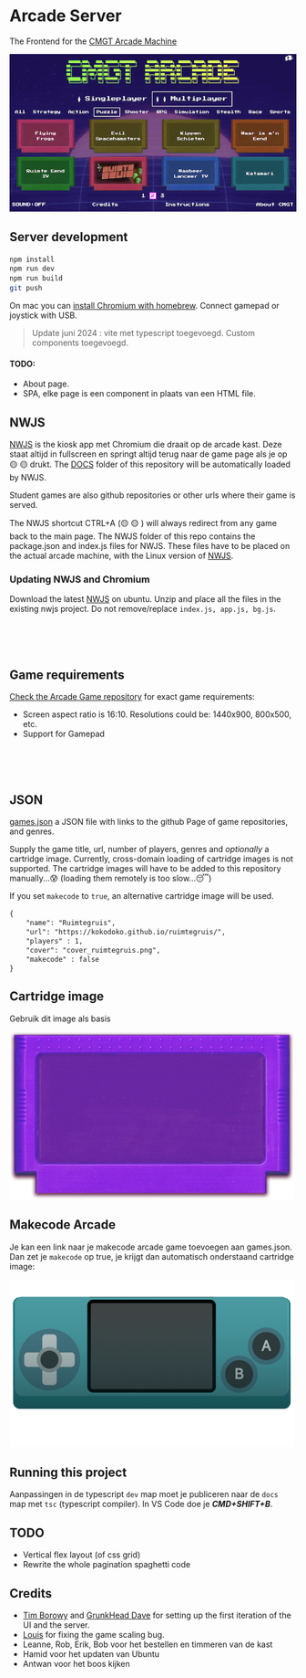 # Arcade Server

The Frontend for the [CMGT Arcade Machine](https://hr-cmgt.github.io/arcade-server/)

![screenshot](./docs/images/screenshot.png)

## Server development

```bash
npm install
npm run dev
npm run build
git push
```

On mac you can [install Chromium with homebrew](https://dev.to/pixelrena/installing-chromium-on-mac-apple-m2-pro-tutorial-4i4i). Connect gamepad or joystick with USB.

> Update juni 2024 : vite met typescript toegevoegd. Custom components toegevoegd.

#### TODO:

- About page.
- SPA, elke page is een component in plaats van een HTML file.

## NWJS

[NWJS](http://docs.nwjs.io/en/latest/For%20Users/Getting%20Started/#get-nwjs) is the kiosk app met Chromium die draait op de arcade kast. Deze staat altijd in fullscreen en springt altijd terug naar de game page als je op 🟡 🟡 drukt. The [DOCS](https://hr-cmgt.github.io/arcade-server/) folder of this repository will be automatically loaded by NWJS.

Student games are also github repositories or other urls where their game is served.

The NWJS shortcut CTRL+A (🟡 🟡 ) will always redirect from any game back to the main page. The NWJS folder of this repo contains the package.json and index.js files for NWJS. These files have to be placed on the actual arcade machine, with the Linux version of [NWJS](https://nwjs.io/downloads/).

### Updating NWJS and Chromium

Download the latest [NWJS](https://nwjs.io/downloads/) on ubuntu. Unzip and place all the files in the existing nwjs project. Do not remove/replace `index.js, app.js, bg.js`.


<br><br><br>

## Game requirements

[Check the Arcade Game repository](https://github.com/HR-CMGT/arcade-game) for exact game requirements:

- Screen aspect ratio is 16:10. Resolutions could be: 1440x900, 800x500, etc.
- Support for Gamepad

<br><br><br>

## JSON

[games.json](./docs/data/games.json) a JSON file with links to the github Page of game repositories, and genres.

Supply the game title, url, number of players, genres and *optionally* a cartridge image. Currently, cross-domain loading of cartridge images is not supported. The cartridge images will have to be added to this repository manually...😰 (loading them remotely is too slow...😴)

If you set `makecode` to `true`, an alternative cartridge image will be used.

```
{
    "name": "Ruimtegruis",
    "url": "https://kokodoko.github.io/ruimtegruis/",
    "players" : 1,
    "cover": "cover_ruimtegruis.png",
    "makecode" : false
}
```
## Cartridge image

Gebruik dit image als basis 

<img src="./docs/images/cart.png">

## Makecode Arcade

Je kan een link naar je makecode arcade game toevoegen aan games.json. Dan zet je `makecode` op true, je krijgt dan automatisch onderstaand cartridge image:

<img src="./docs/images/cart-makecode.png">

## Running this project

Aanpassingen in de typescript `dev` map moet je publiceren naar de `docs` map met `tsc` (typescript compiler). In VS Code doe je ***CMD+SHIFT+B***.

## TODO

- Vertical flex layout (of css grid)
- Rewrite the whole pagination spaghetti code

## Credits

- [Tim Borowy](https://github.com/TimBorowy) and [GrunkHead Dave](https://github.com/Grunkhead) for setting up the first iteration of the UI and the server.
- [Louis](https://github.com/KokoDoko/ruimtegruis/issues?q=is%3Apr+author%3Alouis-lau) for fixing the game scaling bug.
- Leanne, Rob, Erik, Bob voor het bestellen en timmeren van de kast
- Hamid voor het updaten van Ubuntu
- Antwan voor het boos kijken
